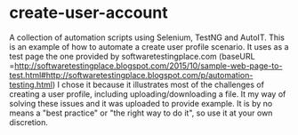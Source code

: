 # create-user-account
A collection of automation scripts using Selenium, TestNG and AutoIT.
This is an example of how to automate a create user profile scenario. It uses as a test page the one provided by softwaretestingplace.com (baseURL =http://softwaretestingplace.blogspot.com/2015/10/sample-web-page-to-test.html#http://softwaretestingplace.blogspot.com/p/automation-testing.html)
I chose it because it illustrates most of the challenges of creating a user profile, including uploading/downloading a file.
It my way of solving these issues and it was uploaded to provide example. It is by no means a "best practice" or "the right way to do it", so use it at your own discretion.
